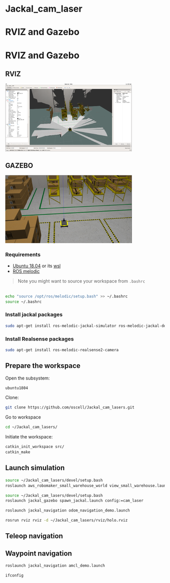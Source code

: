 # Jackal_cam_laser

# RVIZ and Gazebo 

# RVIZ and Gazebo

## RVIZ
<img src="assets/RVIZ_IMAGE.png" width="400">

## GAZEBO
<img src="assets/GAZEBO_IMAGE.png" width="400">


### Requirements

- [Ubuntu 18.04](https://releases.ubuntu.com/18.04/) or its [wsl](https://ubuntu.com/tutorials/install-ubuntu-on-wsl2-on-windows-10#1-overview)
- [ROS melodic](https://wiki.ros.org/melodic/Installation/Ubuntu) 

> Note you might want to source your workspace from `.bashrc`



```bash

echo "source /opt/ros/melodic/setup.bash" >> ~/.bashrc
source ~/.bashrc
```

### Install jackal packages

```bash
sudo apt-get install ros-melodic-jackal-simulator ros-melodic-jackal-desktop ros-melodic-jackal-navigation -y
```

### Install Realsense packages

```bash
sudo apt-get install ros-melodic-realsense2-camera
```

## Prepare the workspace
Open the subsystem:

```bash
ubuntu1804
```

Clone: 

```bash
git clone https://github.com/oscell/Jackal_cam_lasers.git
```

Go to workspace

```bash
cd ~/Jackal_cam_lasers/
```

Initiate the workspace:

```bash
catkin_init_workspace src/
catkin_make
```
## Launch simulation

```bash
source ~/Jackal_cam_lasers/devel/setup.bash
roslaunch aws_robomaker_small_warehouse_world view_small_warehouse.launch
```

```bash
source ~/Jackal_cam_lasers/devel/setup.bash
roslaunch jackal_gazebo spawn_jackal.launch config:=cam_laser
```

```bash
roslaunch jackal_navigation odom_navigation_demo.launch
```

```bash
rosrun rviz rviz -d ~/Jackal_cam_lasers/rviz/holo.rviz
```

## Teleop navigation


## Waypoint navigation

```bash
roslaunch jackal_navigation amcl_demo.launch
```


```bash
ifconfig
```
